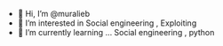 - 👋 Hi, I’m @muralieb
- 👀 I’m interested in Social engineering , Exploiting
- 🌱 I’m currently learning ... Social engineering , python


<!---
muralieb/muralieb is a ✨ special ✨ repository because its `README.md` (this file) appears on your GitHub profile.
You can click the Preview link to take a look at your changes.
--->
